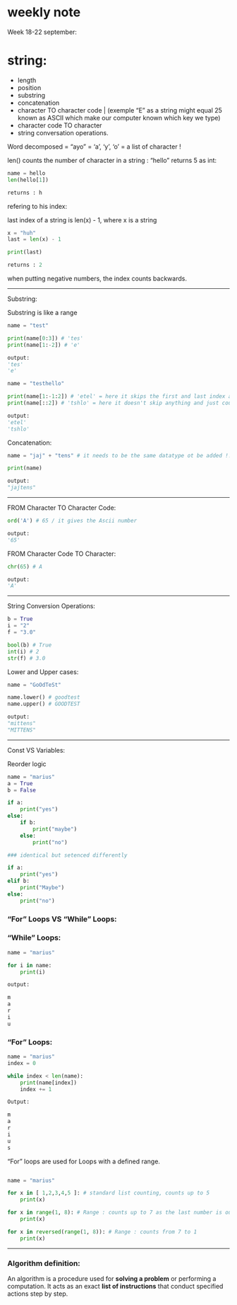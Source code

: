 # weekly note

Week 18-22 september:

# string:

- length
- position
- substring
- concatenation
- character TO character code | (exemple “E” as a string might equal 25 known as ASCII which make our computer known which key we type)
- character code TO character
- string conversation operations.

Word decomposed = “ayo” = ‘a’, ‘y’, ‘o’ = a list of character !

len() counts the number of character in a string : “hello” returns 5 as int:

```python
name = hello
len(hello[1])

returns : h
```

refering to his index: 

last index of a string is len(x) - 1, where x is a string

```python
x = "huh"
last = len(x) - 1

print(last)

returns : 2
```

when putting negative numbers, the index counts backwards.

---

Substring:

Substring is like a range 

```python
name = "test"

print(name[0:3]) # 'tes'
print(name[1:-2]) # 'e'

output:
'tes'
'e'
```

```python
name = "testhello"

print(name[1:-1:2]) # 'etel' = here it skips the first and last index and counts every 2 leters
print(name[::2]) # 'tshlo' = here it doesn't skip anything and just counts every 2 steps

output:
'etel'
'tshlo'
```

Concatenation:

```python
name = "jaj" + "tens" # it needs to be the same datatype ot be added !!

print(name)

output:
"jajtens"
```

---

FROM Character TO Character Code:

```python
ord('A') # 65 / it gives the Ascii number

output:
'65'
```

FROM Character Code TO Character:

```python
chr(65) # A

output:
'A'
```

---

String Conversion Operations:

```python
b = True
i = "2"
f = "3.0"

bool(b) # True
int(i) # 2
str(f) # 3.0
```

Lower and Upper cases:

```python
name = "GoOdTeSt"

name.lower() # goodtest
name.upper() # GOODTEST

output:
"mittens"
"MITTENS"
```

--- 

Const VS Variables:

Reorder logic

```python
name = "marius"
a = True
b = False

if a:
    print("yes")
else:
    if b:
        print("maybe")
    else:
        print("no")

### identical but setenced differently

if a:
    print("yes")
elif b:
    print("Maybe")
else:
    print("no")
```

### “For” Loops VS “While” Loops:

### “While” Loops:

```python
name = "marius"

for i in name:
    print(i)

output:

m
a
r
i
u

```

### “For” Loops:

```python
name = "marius"
index = 0 

while index < len(name):
    print(name[index])
    index += 1

Output:

m
a
r
i
u
s

```

“For” loops are used for Loops with a defined range.

```python

name = "marius"

for x in [ 1,2,3,4,5 ]: # standard list counting, counts up to 5
    print(x)

for x in range(1, 8): # Range : counts up to 7 as the last number is out of the list
    print(x)

for x in reversed(range(1, 8)): # Range : counts from 7 to 1
    print(x)

```

---

### __Algorithm definition:__

An algorithm is a procedure used for __**solving a problem**__ or performing a computation.
It acts as an exact __**list of instructions**__ that conduct specified actions step by step.

